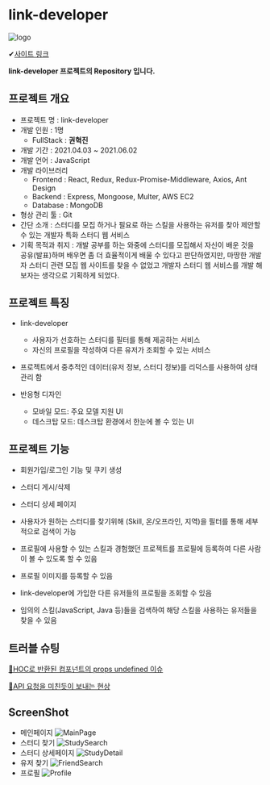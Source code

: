 # link-developer

![logo](ReadMeImage/625078.png)

✔[사이트 링크](http://linkdeveloper.net)

**link-developer 프로젝트의 Repository 입니다.**

## 프로젝트 개요

- 프로젝트 명 : link-developer
- 개발 인원 : 1명
  - FullStack : **권혁진**
- 개발 기간 : 2021.04.03 ~ 2021.06.02
- 개발 언어 : JavaScript
- 개발 라이브러리
  - Frontend : React, Redux, Redux-Promise-Middleware, Axios, Ant Design
  - Backend : Express, Mongoose, Multer, AWS EC2
  - Database : MongoDB
- 형상 관리 툴 : Git
- 간단 소개 : 스터디를 모집 하거나 필요로 하는 스킬을 사용하는 유저를 찾아 제안할 수 있는 개발자 특화 스터디 웹 서비스
- 기획 목적과 취지 : 개발 공부를 하는 와중에 스터디를 모집해서 자신이 배운 것을 공유(발표)하며 배우면 좀 더 효율적이게 배울 수 있다고 판단하였지만,
마땅한 개발자 스터디 관련 모집 웹 사이트를 찾을 수 없었고 개발자 스터디 웹 서비스를 개발 해보자는 생각으로 기획하게 되었다.

## 프로젝트 특징

- link-developer

  - 사용자가 선호하는 스터디를 필터를 통해 제공하는 서비스
  - 자신의 프로필을 작성하여 다른 유저가 조회할 수 있는 서비스

- 프로젝트에서 중추적인 데이터(유저 정보, 스터디 정보)를 리덕스를 사용하여 상태관리 함

- 반응형 디자인

  - 모바일 모드: 주요 모델 지원 UI
  - 데스크탑 모드: 데스크탑 환경에서 한눈에 볼 수 있는 UI

## 프로젝트 기능

- 회원가입/로그인 기능 및 쿠키 생성

- 스터디 게시/삭제

- 스터디 상세 페이지

- 사용자가 원하는 스터디를 찾기위해 (Skill, 온/오프라인, 지역)을 필터를 통해 세부적으로 검색이 가능

- 프로필에 사용할 수 있는 스킬과 경험했던 프로젝트를 프로필에 등록하여 다른 사람이 볼 수 있도록 할 수 있음

- 프로필 이미지를 등록할 수 있음

- link-developer에 가입한 다른 유저들의 프로필을 조회할 수 있음

- 임의의 스킬(JavaScript, Java 등)들을 검색하여 해당 스킬을 사용하는 유저들을 찾을 수 있음

## 트러블 슈팅
[🔎HOC로 반환된 컴포넌트의 props undefined 이슈](https://tried.tistory.com/90?category=938688)

[🔎API 요청을 미친듯이 보내는 현상](https://tried.tistory.com/91?category=938688)

## ScreenShot

- 메인페이지
![MainPage](ReadMeImage/mainPage.png)
- 스터디 찾기
![StudySearch](ReadMeImage/StudySearch.png)
- 스터디 상세페이지
![StudyDetail](ReadMeImage/StudyDetail.png)
- 유저 찾기
![FriendSearch](ReadMeImage/FriendSearch.png)
- 프로필
![Profile](ReadMeImage/Profile.png)
